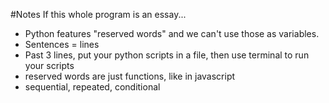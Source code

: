 #Notes
If this whole program is an essay...
- Python features "reserved words" and we can't use those as variables. 
- Sentences = lines
- Past 3 lines, put your python scripts in a file, then use terminal to run your scripts
- reserved words are just functions, like in javascript
- sequential, repeated, conditional 